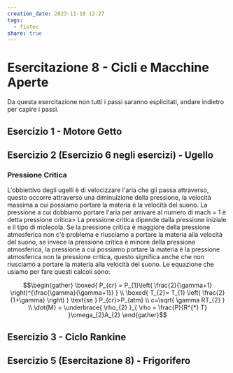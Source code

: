 ```yaml
---
creation_date: 2023-11-18 12:27
tags:
  - fistec 
share: true
---
```

# Esercitazione 8 - Cicli e Macchine Aperte

Da questa esercitazione non tutti i passi saranno esplicitati, andare indietro per capire i passi.

## Esercizio 1 - Motore Getto

<!Diagramma esercitazione 1 e calcoli>

## Esercizio 2 (Esercizio 6 negli esercizi) - Ugello

<!Diagramma esercizio e calcoli>

### Pressione Critica

L'obbiettivo degli ugelli è di velocizzare l'aria che gli passa attraverso, questo occorre attraverso una diminuizione della pressione, la velocità massima a cui possiamo portare la materia è la velocità del suono. La pressione a cui dobbiamo portare l'aria per arrivare al numero di mach = 1 è detta pressione critica> La pressione critica dipende dalla pressione iniziale e il tipo di molecola. Se la pressione critica è maggiore della pressione atmosferica non c'è problema e riusciamo a portare la materia alla velocità del suono, se invece la pressione critica è minore della pressione atmosferica, la pressione a cui possiamo portare la materia è la pressione atmosferica non la pressione critica, questo significa anche che non riusciamo a portare la materia alla velocità del suono.
Le equazione che usiamo per fare questi calcoli sono:

$$\begin{gather}
\boxed{ P_{cr} = P_{1}\left( \frac{2}{\gamma+1} \right)^{\frac{\gamma}{\gamma+1}} } \\
\boxed{ T_{2}= T_{1} \left( \frac{2}{1+\gamma} \right) } \text{se } P_{cr}>P_{atm} \\
c=\sqrt{ \gamma RT_{2} } \\
\dot{M} = \underbrace{ \rho_{2} }_{ \rho = \frac{P}{R^{*} T} }\omega_{2}A_{2}
\end{gather}$$
## Esercizio 3 - Ciclo Rankine

<!Diagramma esercizio e calcoli>

## Esercizio 5 (Esercitazione 8) - Frigorifero

<!Diagramma esercizio 5 e calcoli>







